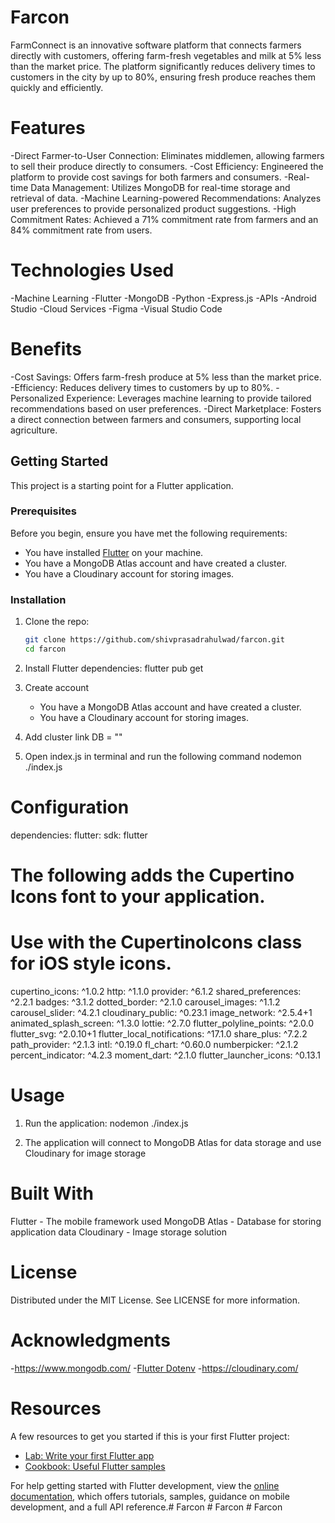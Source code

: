 # Farcon
 FarmConnect is an innovative software platform that connects farmers directly with customers, offering farm-fresh vegetables and milk at 5% less than the market price. The platform significantly reduces delivery times to 
 customers in the city by up to 80%, ensuring fresh produce reaches them quickly and efficiently.

# Features
-Direct Farmer-to-User Connection: Eliminates middlemen, allowing farmers to sell their produce directly to consumers.
-Cost Efficiency: Engineered the platform to provide cost savings for both farmers and consumers.
-Real-time Data Management: Utilizes MongoDB for real-time storage and retrieval of data.
-Machine Learning-powered Recommendations: Analyzes user preferences to provide personalized product suggestions.
-High Commitment Rates: Achieved a 71% commitment rate from farmers and an 84% commitment rate from users.

# Technologies Used
-Machine Learning
-Flutter
-MongoDB
-Python
-Express.js
-APIs
-Android Studio
-Cloud Services
-Figma
-Visual Studio Code

# Benefits
-Cost Savings: Offers farm-fresh produce at 5% less than the market price.
-Efficiency: Reduces delivery times to customers by up to 80%.
-Personalized Experience: Leverages machine learning to provide tailored recommendations based on user preferences.
-Direct Marketplace: Fosters a direct connection between farmers and consumers, supporting local agriculture.

## Getting Started

This project is a starting point for a Flutter application.

### Prerequisites

Before you begin, ensure you have met the following requirements:
- You have installed [Flutter](https://docs.flutter.dev/get-started/install) on your machine.
- You have a MongoDB Atlas account and have created a cluster.
- You have a Cloudinary account for storing images.

### Installation

1. Clone the repo:
   ```sh
   git clone https://github.com/shivprasadrahulwad/farcon.git
   cd farcon

2. Install Flutter dependencies:
   flutter pub get

3. Create account 
   - You have a MongoDB Atlas account and have created a cluster.
   - You have a Cloudinary account for storing images.

4. Add cluster link 
   DB = "<your cluster link>"

5. Open index.js in terminal and run the following command
   nodemon ./index.js

# Configuration
 
 dependencies:
  flutter:
    sdk: flutter


  # The following adds the Cupertino Icons font to your application.
  # Use with the CupertinoIcons class for iOS style icons.
  cupertino_icons: ^1.0.2
  http: ^1.1.0
  provider: ^6.1.2
  shared_preferences: ^2.2.1
  badges: ^3.1.2
  dotted_border: ^2.1.0
  carousel_images: ^1.1.2
  carousel_slider: ^4.2.1
  cloudinary_public: ^0.23.1
  image_network: ^2.5.4+1
  animated_splash_screen: ^1.3.0
  lottie: ^2.7.0
  flutter_polyline_points: ^2.0.0
  flutter_svg: ^2.0.10+1
  flutter_local_notifications: ^17.1.0
  share_plus: ^7.2.2
  path_provider: ^2.1.3
  intl: ^0.19.0
  fl_chart: ^0.60.0
  numberpicker: ^2.1.2
  percent_indicator: ^4.2.3
  moment_dart: ^2.1.0
  flutter_launcher_icons: ^0.13.1

# Usage

1. Run the application:
   nodemon ./index.js

2. The application will connect to MongoDB Atlas for data storage and use Cloudinary for image storage


# Built With
Flutter - The mobile framework used
MongoDB Atlas - Database for storing application data
Cloudinary - Image storage solution



# License
Distributed under the MIT License. See LICENSE for more information.


# Acknowledgments
  -https://www.mongodb.com/
  -[Flutter Dotenv](https://pub.dev/packages/flutter_dotenv)
  -https://cloudinary.com/


# Resources
A few resources to get you started if this is your first Flutter project:

- [Lab: Write your first Flutter app](https://docs.flutter.dev/get-started/codelab)
- [Cookbook: Useful Flutter samples](https://docs.flutter.dev/cookbook)

For help getting started with Flutter development, view the
[online documentation](https://docs.flutter.dev/), which offers tutorials,
samples, guidance on mobile development, and a full API reference.#   F a r c o n 
 
 #   F a r c o n 
 
 #   F a r c o n 
 
 
